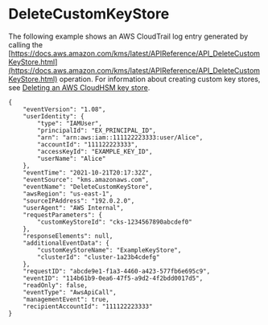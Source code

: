 # DeleteCustomKeyStore<a name="ct-delete-keystore"></a>

The following example shows an AWS CloudTrail log entry generated by calling the [https://docs.aws.amazon.com/kms/latest/APIReference/API_DeleteCustomKeyStore.html](https://docs.aws.amazon.com/kms/latest/APIReference/API_DeleteCustomKeyStore.html) operation\. For information about creating custom key stores, see [Deleting an AWS CloudHSM key store](delete-keystore.md)\.

```
{
    "eventVersion": "1.08",
    "userIdentity": {
        "type": "IAMUser",
        "principalId": "EX_PRINCIPAL_ID",
        "arn": "arn:aws:iam::111122223333:user/Alice",
        "accountId": "111122223333",
        "accessKeyId": "EXAMPLE_KEY_ID",
        "userName": "Alice"
    },
    "eventTime": "2021-10-21T20:17:32Z",
    "eventSource": "kms.amazonaws.com",
    "eventName": "DeleteCustomKeyStore",
    "awsRegion": "us-east-1",
    "sourceIPAddress": "192.0.2.0",
    "userAgent": "AWS Internal",
    "requestParameters": {
        "customKeyStoreId": "cks-1234567890abcdef0"
    },
    "responseElements": null,
    "additionalEventData": {
        "customKeyStoreName": "ExampleKeyStore",
        "clusterId": "cluster-1a23b4cdefg"
    },
    "requestID": "abcde9e1-f1a3-4460-a423-577fb6e695c9",
    "eventID": "114b61b9-0ea6-47f5-a9d2-4f2bdd0017d5",
    "readOnly": false,
    "eventType": "AwsApiCall",
    "managementEvent": true,
    "recipientAccountId": "111122223333"    
}
```